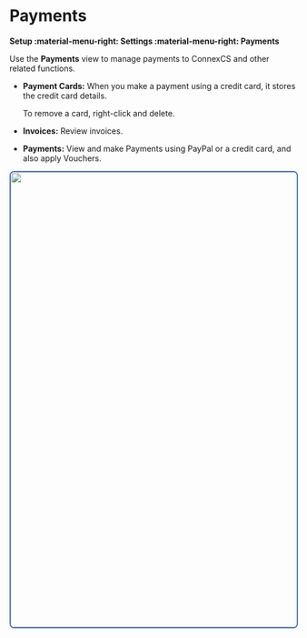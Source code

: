 # Payments

**Setup :material-menu-right: Settings :material-menu-right: Payments**

Use the **Payments** view to manage payments to ConnexCS and other related functions.

* **Payment Cards:** When you make a payment using a credit card, it stores the credit card details.

    To remove a card, right-click and delete.

* **Invoices:** Review invoices.

* **Payments:** View and make Payments using PayPal or a credit card, and also apply Vouchers.

<img src="/setup/img/paymentcards.png" width= "800" style="border: 2px solid #4472C4; border-radius: 8px;">
